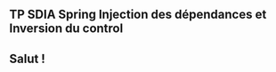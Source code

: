 <h2>TP SDIA Spring Injection des dépendances et Inversion du control<h2>
<p>Salut !</p>
<img src="">